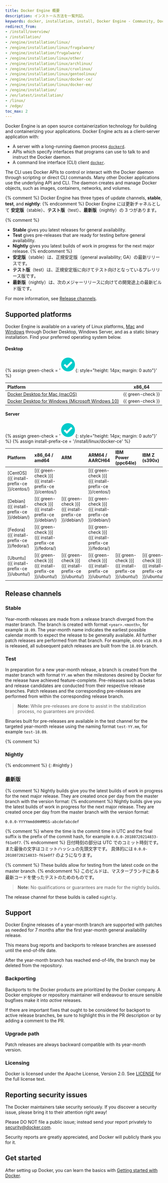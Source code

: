 ```yaml
---
title: Docker Engine 概要
description: インストール方法を一覧列記。
keywords: docker, installation, install, Docker Engine - Community, Docker Engine - Enterprise, docker editions, stable, edge
redirect_from:
- /install/overview/
- /installation/
- /engine/installation/linux/
- /engine/installation/linux/frugalware/
- /engine/installation/frugalware/
- /engine/installation/linux/other/
- /engine/installation/linux/archlinux/
- /engine/installation/linux/cruxlinux/
- /engine/installation/linux/gentoolinux/
- /engine/installation/linux/docker-ce/
- /engine/installation/linux/docker-ee/
- /engine/installation/
- /en/latest/installation/
- /linux/
- /edge/
toc_max: 2
---
```


Docker Engine is an open source containerization technology for building and
containerizing your applications. Docker Engine acts as a client-server
application with:
* A server with a long-running daemon process [`dockerd`](/engine/reference/commandline/dockerd/).
* APIs which specify interfaces that programs can use to talk to and
  instruct the Docker daemon.
* A command line interface (CLI) client [`docker`](/engine/reference/commandline/cli/).

The CLI uses Docker APIs to control or interact with the Docker daemon
through scripting or direct CLI commands. Many other Docker applications use the
underlying API and CLI. The daemon creates and manage Docker objects, such as
images, containers, networks, and volumes.

{% comment %}
Docker Engine has three types of update channels, **stable**, **test**, and **nightly**:
{% endcomment %}
Docker Engine には更新チャネルとして **安定版**（stable）、**テスト版**（test）、**最新版**（nightly）の 3 つがあります。

{% comment %}
* **Stable** gives you latest releases for general availability.
* **Test** gives pre-releases that are ready for testing before general availability.
* **Nightly** gives you latest builds of work in progress for the next major release.
{% endcomment %}
* **安定版**（stable）は、正規安定版（general availability; GA）の最新リリースです。
* **テスト版**（test）は、正規安定版に向けてテスト向けとなっているプレリリース版です。
* **最新版**（nightly）は、次のメジャーリリースに向けての開発途上の最新ビルド版です。

For more information, see [Release channels](#release-channels).

## Supported platforms

Docker Engine is available on a variety of Linux platforms, [Mac](/docker-for-mac/install/)
and [Windows](/docker-for-windows/install/) through Docker Desktop, Windows
Server, and as a static binary installation. Find your preferred operating
system below.

#### Desktop

{% assign green-check = '![yes](/install/images/green-check.svg){: style="height: 14px; margin: 0 auto"}' %}

| Platform                                                                    |      x86_64       |
|:----------------------------------------------------------------------------|:-----------------:|
| [Docker Desktop for Mac (macOS)](/docker-for-mac/install/)                        | {{ green-check }} |
| [Docker Desktop for Windows (Microsoft Windows 10)](/docker-for-windows/install/) | {{ green-check }} |

#### Server

{% assign green-check = '![yes](/install/images/green-check.svg){: style="height: 14px; margin: 0 auto"}' %}
{% assign install-prefix-ce = '/install/linux/docker-ce' %}

| Platform                                    | x86_64 / amd64                                         | ARM                                                    | ARM64 / AARCH64                                        | IBM Power (ppc64le)                                    | IBM Z (s390x)                                          |
|:--------------------------------------------|:-------------------------------------------------------|:-------------------------------------------------------|:-------------------------------------------------------|:-------------------------------------------------------|:-------------------------------------------------------|
| [CentOS]({{ install-prefix-ce }}/centos/) | [{{ green-check }}]({{ install-prefix-ce }}/centos/) |                                                        | [{{ green-check }}]({{ install-prefix-ce }}/centos/) |                                                        |                                                        |
| [Debian]({{ install-prefix-ce }}/debian/) | [{{ green-check }}]({{ install-prefix-ce }}/debian/) | [{{ green-check }}]({{ install-prefix-ce }}/debian/) | [{{ green-check }}]({{ install-prefix-ce }}/debian/) |                                                        |                                                        |
| [Fedora]({{ install-prefix-ce }}/fedora/) | [{{ green-check }}]({{ install-prefix-ce }}/fedora/) |                                                        | [{{ green-check }}]({{ install-prefix-ce }}/fedora/) |                                                        |                                                        |
| [Ubuntu]({{ install-prefix-ce }}/ubuntu/) | [{{ green-check }}]({{ install-prefix-ce }}/ubuntu/) | [{{ green-check }}]({{ install-prefix-ce }}/ubuntu/) | [{{ green-check }}]({{ install-prefix-ce }}/ubuntu/) | [{{ green-check }}]({{ install-prefix-ce }}/ubuntu/) | [{{ green-check }}]({{ install-prefix-ce }}/ubuntu/) |

## Release channels

### Stable

Year-month releases are made from a release branch diverged from the master
branch. The branch is created with format `<year>.<month>`, for example
`18.09`. The year-month name indicates the earliest possible calendar
month to expect the release to be generally available. All further patch
releases are performed from that branch. For example, once `v18.09.0` is
released, all subsequent patch releases are built from the `18.09` branch.

### Test

In preparation for a new year-month release, a branch is created from
the master branch with format `YY.mm` when the milestones desired by
Docker for the release have achieved feature-complete. Pre-releases
such as betas and release candidates are conducted from their respective release
branches. Patch releases and the corresponding pre-releases are performed
from within the corresponding release branch.

> **Note:**
> While pre-releases are done to assist in the stabilization process, no
> guarantees are provided.

Binaries built for pre-releases are available in the test channel for
the targeted year-month release using the naming format `test-YY.mm`,
for example `test-18.09`.

{% comment %}
### Nightly
{% endcomment %}
{: #nightly }
### 最新版

{% comment %}
Nightly builds give you the latest builds of work in progress for the next major
release. They are created once per day from the master branch with the version
format:
{% endcomment %}
Nightly builds give you the latest builds of work in progress for the next major
release. They are created once per day from the master branch with the version
format:

    0.0.0-YYYYmmddHHMMSS-abcdefabcdef

{% comment %}
where the time is the commit time in UTC and the final suffix is the prefix
of the commit hash, for example `0.0.0-20180720214833-f61e0f7`.
{% endcomment %}
日付時刻の部分は UTC でのコミット時刻です。
また最後の文字はコミットハッシュの先頭文字です。
具体的には `0.0.0-20180720214833-f61e0f7` のようになります。

{% comment %}
These builds allow for testing from the latest code on the master branch.
{% endcomment %}
このビルドは、マスターブランチにある最新コードを使ったテストのためのものです。

> **Note:**
> No qualifications or guarantees are made for the nightly builds.

The release channel for these builds is called `nightly`.

## Support

Docker Engine releases of a year-month branch are supported with patches as needed for 7 months after the first year-month general availability
release.

This means bug reports and backports to release branches are assessed
until the end-of-life date.

After the year-month branch has reached end-of-life, the branch may be
deleted from the repository.

### Backporting

Backports to the Docker products are prioritized by the Docker company. A
Docker employee or repository maintainer will endeavour to ensure sensible
bugfixes make it into _active_ releases.

If there are important fixes that ought to be considered for backport to
active release branches, be sure to highlight this in the PR description
or by adding a comment to the PR.

### Upgrade path

Patch releases are always backward compatible with its year-month version.

### Licensing

Docker is licensed under the Apache License, Version 2.0. See
[LICENSE](https://github.com/moby/moby/blob/master/LICENSE) for the full
license text.

## Reporting security issues

The Docker maintainers take security seriously. If you discover a security
issue, please bring it to their attention right away!

Please DO NOT file a public issue; instead send your report privately
to security@docker.com.

Security reports are greatly appreciated, and Docker will publicly thank you
for it.

## Get started

After setting up Docker, you can learn the basics with
[Getting started with Docker](/get-started/).
